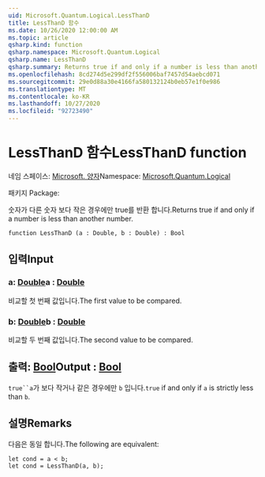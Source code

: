 ```yaml
---
uid: Microsoft.Quantum.Logical.LessThanD
title: LessThanD 함수
ms.date: 10/26/2020 12:00:00 AM
ms.topic: article
qsharp.kind: function
qsharp.namespace: Microsoft.Quantum.Logical
qsharp.name: LessThanD
qsharp.summary: Returns true if and only if a number is less than another number.
ms.openlocfilehash: 8cd274d5e299df2f556006baf7457d54aebcd071
ms.sourcegitcommit: 29e0d88a30e4166fa580132124b0eb57e1f0e986
ms.translationtype: MT
ms.contentlocale: ko-KR
ms.lasthandoff: 10/27/2020
ms.locfileid: "92723490"
---
```

# <a name="lessthand-function"></a><span data-ttu-id="e18b1-102">LessThanD 함수</span><span class="sxs-lookup"><span data-stu-id="e18b1-102">LessThanD function</span></span>

<span data-ttu-id="e18b1-103">네임 스페이스: [Microsoft. 양자](xref:Microsoft.Quantum.Logical)</span><span class="sxs-lookup"><span data-stu-id="e18b1-103">Namespace: [Microsoft.Quantum.Logical](xref:Microsoft.Quantum.Logical)</span></span>

<span data-ttu-id="e18b1-104">패키지 [](https://nuget.org/packages/)</span><span class="sxs-lookup"><span data-stu-id="e18b1-104">Package: [](https://nuget.org/packages/)</span></span>


<span data-ttu-id="e18b1-105">숫자가 다른 숫자 보다 작은 경우에만 true를 반환 합니다.</span><span class="sxs-lookup"><span data-stu-id="e18b1-105">Returns true if and only if a number is less than another number.</span></span>

```qsharp
function LessThanD (a : Double, b : Double) : Bool
```


## <a name="input"></a><span data-ttu-id="e18b1-106">입력</span><span class="sxs-lookup"><span data-stu-id="e18b1-106">Input</span></span>

### <a name="a--double"></a><span data-ttu-id="e18b1-107">a: [Double](xref:microsoft.quantum.lang-ref.double)</span><span class="sxs-lookup"><span data-stu-id="e18b1-107">a : [Double](xref:microsoft.quantum.lang-ref.double)</span></span>

<span data-ttu-id="e18b1-108">비교할 첫 번째 값입니다.</span><span class="sxs-lookup"><span data-stu-id="e18b1-108">The first value to be compared.</span></span>


### <a name="b--double"></a><span data-ttu-id="e18b1-109">b: [Double](xref:microsoft.quantum.lang-ref.double)</span><span class="sxs-lookup"><span data-stu-id="e18b1-109">b : [Double](xref:microsoft.quantum.lang-ref.double)</span></span>

<span data-ttu-id="e18b1-110">비교할 두 번째 값입니다.</span><span class="sxs-lookup"><span data-stu-id="e18b1-110">The second value to be compared.</span></span>



## <a name="output--bool"></a><span data-ttu-id="e18b1-111">출력: [Bool](xref:microsoft.quantum.lang-ref.bool)</span><span class="sxs-lookup"><span data-stu-id="e18b1-111">Output : [Bool](xref:microsoft.quantum.lang-ref.bool)</span></span>

<span data-ttu-id="e18b1-112">`true``a`가 보다 작거나 같은 경우에만 `b` 입니다.</span><span class="sxs-lookup"><span data-stu-id="e18b1-112">`true` if and only if `a` is strictly less than `b`.</span></span>

## <a name="remarks"></a><span data-ttu-id="e18b1-113">설명</span><span class="sxs-lookup"><span data-stu-id="e18b1-113">Remarks</span></span>

<span data-ttu-id="e18b1-114">다음은 동일 합니다.</span><span class="sxs-lookup"><span data-stu-id="e18b1-114">The following are equivalent:</span></span>

```Q#
let cond = a < b;
let cond = LessThanD(a, b);
```